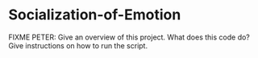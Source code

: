 # Socialization-of-Emotion

FIXME PETER: Give an overview of this project. What does this code do? Give instructions on how to run the script.
